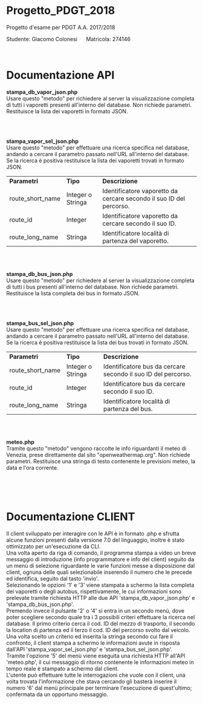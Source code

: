 # Progetto_PDGT_2018
Progetto d'esame per PDGT A.A. 2017/2018 

Studente: Giacomo Colonesi  &nbsp;&nbsp;&nbsp;&nbsp;  Matricola: 274146

<br />

# Documentazione API

<strong>stampa_db_vapor_json.php</strong> <br />
Usare questo "metodo" per richiedere al server la visualizzazione completa di tutti i vaporetti presenti all'interno del database.
Non richiede parametri. Restituisce la lista dei vaporetti in formato JSON.

<br /><br />

<strong>stampa_vapor_sel_json.php</strong> <br />
Usare questo "metodo" per effettuare una ricerca specifica nel database, andando a cercare il parametro passato nell'URL all'interno del database. Se la ricerca è positiva restituisce la lista dei vaporetti trovati in formato JSON.
<table>
  <tr>
    <td><b>Parametri</b></td>
    <td><b>Tipo</b></td>
    <td><b>Descrizione</b></td>
  </tr>
  <tr>
    <td>route_short_name</td>
    <td>Integer o Stringa</td>
    <td>Identificatore vaporetto da cercare secondo il suo ID del percorso.</td>
  </tr>
  <tr>
    <td>route_id</td>
    <td>Integer</td>
    <td>Identificatore vaporetto da cercare secondo il suo ID.</td>
  </tr>
  <tr>
    <td>route_long_name</td>
    <td>Stringa</td>
    <td>Identificatore località di partenza del vaporetto.</td>
  </tr>
</table>

<br /><br />

<strong>stampa_db_bus_json.php</strong> <br />
Usare questo "metodo" per richiedere al server la visualizzazione completa di tutti i bus presenti all'interno del database.
Non richiede parametri. Restituisce la lista completa dei bus in formato JSON.

<br /><br />

<strong>stampa_bus_sel_json.php</strong> <br />
Usare questo "metodo" per effettuare una ricerca specifica nel database, andando a cercare il parametro passato nell'URL all'interno del database. Se la ricerca è positiva restituisce la lista dei bus trovati in formato JSON.
<table>
  <tr>
    <td><b>Parametri</b></td>
    <td><b>Tipo</b></td>
    <td><b>Descrizione</b></td>
  </tr>
  <tr>
    <td>route_short_name</td>
    <td>Integer o Stringa</td>
    <td>Identificatore bus da cercare secondo il suo ID del percorso.</td>
  </tr>
  <tr>
    <td>route_id</td>
    <td>Integer</td>
    <td>Identificatore bus da cercare secondo il suo ID.</td>
  </tr>
  <tr>
    <td>route_long_name</td>
    <td>Stringa</td>
    <td>Identificatore località di partenza del bus.</td>
  </tr>
</table>


<br /><br />

<strong>meteo.php</strong> <br />
Tramite questo "metodo" vengono raccolte le info riguardanti il meteo di Venezia, prese direttamente dal sito "openweathermap.org".
Non richiede parametri. Restituisce una stringa di testo contenente le previsioni meteo, la data e l'ora corrente.

<br /><br /><br />


# Documentazione CLIENT

Il client sviluppato per interagire con le API è in formato .php e sfrutta alcune funzioni presenti dalla versione 7.0 del linguaggio, inoltre è stato ottimizzato per un'esecuzione da CLI. <br />
Una volta aperto da riga di comando, il programma stampa a video un breve messaggio di introduzione (info programmatore e info del client) seguito da un menù di selezione riguardante le varie funzioni messe a disposizione dal client, ognuna delle quali selezionabile inserendo il numero che le precede ed identifica, seguito dal tasto 'invio'. <br />
Selezionando le opzioni '1' e '3' viene stampata a schermo la lista completa dei vaporetti o degli autobus, rispettivamente, le cui informazioni sono prelevate tramite richiesta HTTP alle due API 'stampa_db_vapor_json.php' e 'stampa_db_bus_json.php'. <br />
Premendo invece il pulsante '2' o '4' si entra in un secondo menù, dove poter scegliere secondo quale tra i 3 possibili criteri effettuare la ricerca nel database. Il primo criterio cerca il cod. ID del mezzo di trasporto, il secondo la location di partenza ed il terzo il cod. ID del percorso svolto dal veicolo. Una volta scelto un criterio ed inserita la stringa secondo cui fare il confronto, il client stampa a schermo le informazioni avute in risposta dall'API 'stampa_vapor_sel_json.php' e 'stampa_bus_sel_json.php'. <br />
Tramite l'opzione '5' del menù viene eseguita una richiesta HTTP all'API 'meteo.php', il cui messaggio di ritorno contenente le informazioni meteo in tempo reale è stampato a schermo dal client. <br />
L'utente può effettuare tutte le interrogazioni che vuole con il client, una volta trovata l'informazione che stava cercando gli basterà inserire il numero '6' dal menù principale per terminare l'esecuzione di quest'ultimo; confermata da un opportuno messaggio.
